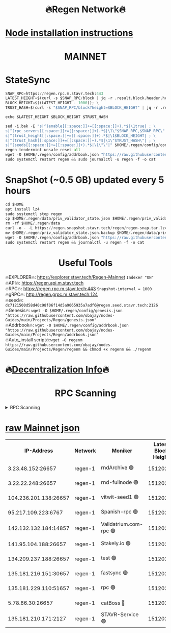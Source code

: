 <h1 align="center"> 🔥Regen Network🔥</h1>

[Node installation instructions](https://github.com/obajay/nodes-Guides/tree/main/Projects/Regen)
=
<h1 align="center"> MAINNET</h1>

# StateSync
```python
SNAP_RPC=https://regen.rpc.m.stavr.tech:443
LATEST_HEIGHT=$(curl -s $SNAP_RPC/block | jq -r .result.block.header.height); \
BLOCK_HEIGHT=$((LATEST_HEIGHT - 1000)); \
TRUST_HASH=$(curl -s "$SNAP_RPC/block?height=$BLOCK_HEIGHT" | jq -r .result.block_id.hash)

echo $LATEST_HEIGHT $BLOCK_HEIGHT $TRUST_HASH

sed -i.bak -E "s|^(enable[[:space:]]+=[[:space:]]+).*$|\1true| ; \
s|^(rpc_servers[[:space:]]+=[[:space:]]+).*$|\1\"$SNAP_RPC,$SNAP_RPC\"| ; \
s|^(trust_height[[:space:]]+=[[:space:]]+).*$|\1$BLOCK_HEIGHT| ; \
s|^(trust_hash[[:space:]]+=[[:space:]]+).*$|\1\"$TRUST_HASH\"| ; \
s|^(seeds[[:space:]]+=[[:space:]]+).*$|\1\"\"|" $HOME/.regen/config/config.toml
regen tendermint unsafe-reset-all
wget -O $HOME/.regen/config/addrbook.json "https://raw.githubusercontent.com/obajay/nodes-Guides/main/Projects/Regen/addrbook.json"
sudo systemctl restart regen && sudo journalctl -u regen -f -o cat
```
# SnapShot (~0.5 GB) updated every 5 hours
```python
cd $HOME
apt install lz4
sudo systemctl stop regen
cp $HOME/.regen/data/priv_validator_state.json $HOME/.regen/priv_validator_state.json.backup
rm -rf $HOME/.regen/data
curl -o - -L https://regen.snapshot.stavr.tech/regen/regen-snap.tar.lz4 | lz4 -c -d - | tar -x -C $HOME/.regen --strip-components 2
mv $HOME/.regen/priv_validator_state.json.backup $HOME/.regen/data/priv_validator_state.json
wget -O $HOME/.regen/config/addrbook.json "https://raw.githubusercontent.com/obajay/nodes-Guides/main/Projects/Regen/addrbook.json"
sudo systemctl restart regen && journalctl -u regen -f -o cat
```

 <h1 align="center"> Useful Tools</h1>

🔥EXPLORER🔥:     https://explorer.stavr.tech/Regen-Mainnet        `Indexer "ON"` \
🔥API🔥:          https://regen.api.m.stavr.tech \
🔥RPC🔥:          https://regen.rpc.m.stavr.tech:443              `Snapshot-interval = 1000` \
🔥gRPC🔥:         http://regen.grpc.m.stavr.tech:124 \
🔥seed🔥:      `dc7121500d58d40c98f06f14d5a9065935a7adf6@regen.seed.stavr.tech:2126` \
🔥Genesis🔥:   `wget -O $HOME/.regen/config/genesis.json "https://raw.githubusercontent.com/obajay/nodes-Guides/main/Projects/Regen/genesis.json"` \
🔥Addrbook🔥:  `wget -O $HOME/.regen/config/addrbook.json "https://raw.githubusercontent.com/obajay/nodes-Guides/main/Projects/Regen/addrbook.json"` \
🔥Auto_install script🔥:`wget -O regenm https://raw.githubusercontent.com/obajay/nodes-Guides/main/Projects/Regen/regenm && chmod +x regenm && ./regenm`

🔥[Decentralization Info](https://github.com/obajay/StateSync-snapshots/tree/main/Projects/Regen/Decentralization)🔥
=
<h1 align="center"> RPC Scanning</h1>

<details>
<summary>RPC Scanning</summary>

<h2 align="center"> We scan nodes in real time every 4 hours. And we provide the final result of RPC endpoints.
We cannot influence the operation of these nodes in any way. </h2>


```python
If Voting Power is higher than 0 --> then the Node is a validator of the network and may be subject to attack and be a potential threat to the chain.
```
```python
We marked such validators with a red symbol
```

</details>

[raw Mainnet json](https://rpc-check.regenm.stavr.tech/regenm/rpc-regenm-result.json)
=


<table><tr><th>IP-Address</th><th>Network</th><th>Moniker</th><th>Latest Block Height</th><th>Earliest Block Height</th><th>Catching Up</th><th>Tx Index</th><th>Voting Power</th><th>Scan Time</th></tr><tr><td>3.23.48.152:26657</td><td>regen-1</td><td>rndArchive 🟢</td><td>15120240</td><td>1</td><td>False</td><td>on</td><td>0</td><td>2024-03-14T15:32:50.601398311UTC</td></tr><tr><td>3.22.22.248:26657</td><td>regen-1</td><td>rnd-fullnode 🟢</td><td>15120238</td><td>4134001</td><td>False</td><td>on</td><td>0</td><td>2024-03-14T15:32:39.735108647UTC</td></tr><tr><td>104.236.201.138:26657</td><td>regen-1</td><td>vitwit-seed1 🟢</td><td>15120225</td><td>8943001</td><td>False</td><td>on</td><td>0</td><td>2024-03-14T15:31:23.579863738UTC</td></tr><tr><td>95.217.109.223:6767</td><td>regen-1</td><td>Spanish-rpc 🟢</td><td>15120250</td><td>10068001</td><td>False</td><td>on</td><td>0</td><td>2024-03-14T15:33:52.221175377UTC</td></tr><tr><td>142.132.132.184:14857</td><td>regen-1</td><td>Validatrium.com-rpc 🟢</td><td>15120251</td><td>11175001</td><td>False</td><td>on</td><td>0</td><td>2024-03-14T15:33:56.547419617UTC</td></tr><tr><td>141.95.104.188:26657</td><td>regen-1</td><td>Stakely.io 🟢</td><td>15120234</td><td>13442501</td><td>False</td><td>on</td><td>0</td><td>2024-03-14T15:32:18.683783697UTC</td></tr><tr><td>134.209.237.188:26657</td><td>regen-1</td><td>test 🟢</td><td>15120257</td><td>13992001</td><td>False</td><td>on</td><td>0</td><td>2024-03-14T15:34:30.025075024UTC</td></tr><tr><td>135.181.216.151:30657</td><td>regen-1</td><td>fastsync 🟢</td><td>15120243</td><td>14457001</td><td>False</td><td>off</td><td>0</td><td>2024-03-14T15:33:10.402099468UTC</td></tr><tr><td>135.181.229.110:51657</td><td>regen-1</td><td>rpc 🟢</td><td>15120233</td><td>14844001</td><td>False</td><td>on</td><td>0</td><td>2024-03-14T15:32:08.202226639UTC</td></tr><tr><td>5.78.86.30:26657</td><td>regen-1</td><td>catBoss 🔴</td><td>15120261</td><td>15111001</td><td>False</td><td>on</td><td>9026452802</td><td>2024-03-14T15:34:56.304616271UTC</td></tr><tr><td>135.181.210.171:2127</td><td>regen-1</td><td>STAVR-Service 🟢</td><td>15120263</td><td>15116001</td><td>False</td><td>on</td><td>0</td><td>2024-03-14T15:35:08.865350905UTC</td></tr></table>